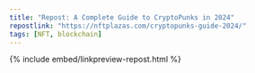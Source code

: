 ```yaml
---
title: "Repost: A Complete Guide to CryptoPunks in 2024"
repostlink: "https://nftplazas.com/cryptopunks-guide-2024/"
tags: [NFT, blockchain]
---
```


{% include embed/linkpreview-repost.html %}

